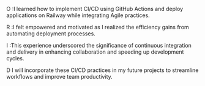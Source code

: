 O :I learned how to implement CI/CD using GitHub Actions and deploy applications on Railway while integrating Agile practices.

R :I felt empowered and motivated as I realized the efficiency gains from automating deployment processes.

I :This experience underscored the significance of continuous integration and delivery in enhancing collaboration and speeding up development cycles.

D  I will incorporate these CI/CD practices in my future projects to streamline workflows and improve team productivity.